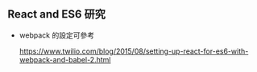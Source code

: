 ## React and ES6 研究

 - webpack 的設定可參考

   https://www.twilio.com/blog/2015/08/setting-up-react-for-es6-with-webpack-and-babel-2.html
